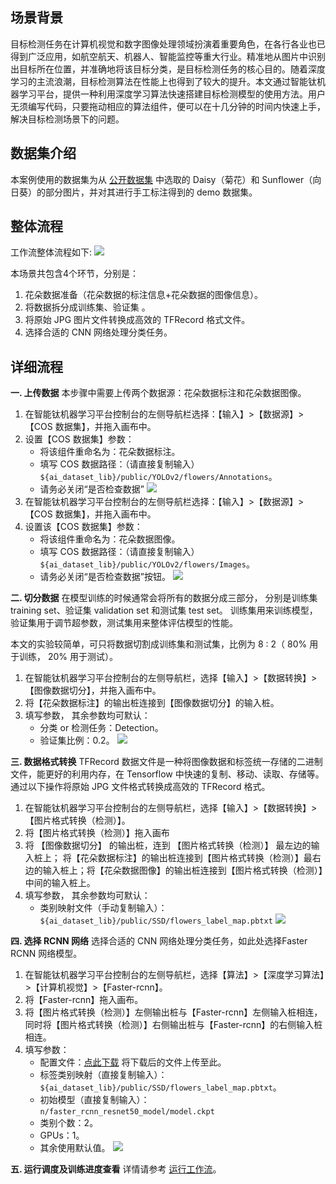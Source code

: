 ## 场景背景

目标检测任务在计算机视觉和数字图像处理领域扮演着重要角色，在各行各业也已得到广泛应用，如航空航天、机器人、智能监控等重大行业。精准地从图片中识别出目标所在位置，并准确地将该目标分类，是目标检测任务的核心目的。随着深度学习的主流浪潮，目标检测算法在性能上也得到了较大的提升。本文通过智能钛机器学习平台，提供一种利用深度学习算法快速搭建目标检测模型的使用方法。用户无须编写代码，只要拖动相应的算法组件，便可以在十几分钟的时间内快速上手，解决目标检测场景下的问题。

## 数据集介绍
本案例使用的数据集为从 [公开数据集](https://www.tensorflow.org/hub/tutorials/image_retraining) 中选取的 Daisy（菊花）和 Sunflower（向日葵）的部分图片，并对其进行手工标注得到的 demo 数据集。

## 整体流程

工作流整体流程如下:
![](https://main.qcloudimg.com/raw/ff18d275085820923ca4014dbdf22160/1559023171561.png)

本场景共包含4个环节，分别是：
1.  花朵数据准备（花朵数据的标注信息+花朵数据的图像信息）。
2.  将数据拆分成训练集、验证集 。
3.  将原始 JPG 图片文件转换成高效的 TFRecord 格式文件。
4.  选择合适的 CNN 网络处理分类任务。

## 详细流程

**一. 上传数据**
本步骤中需要上传两个数据源：花朵数据标注和花朵数据图像。
1. 在智能钛机器学习平台控制台的左侧导航栏选择：【输入】>【数据源】>【COS 数据集】，并拖入画布中。
2. 设置【COS 数据集】参数：
   - 将该组件重命名为：花朵数据标注。
   - 填写 COS 数据路径：（请直接复制输入）
   `${ai_dataset_lib}/public/YOLOv2/flowers/Annotations`。
   - 请务必关闭“是否检查数据”
   ![](https://main.qcloudimg.com/raw/ab633b145ee1b1e4748b29c42bd14f38/1559021045825.png)
3. 在智能钛机器学习平台控制台的左侧导航栏选择：【输入】>【数据源】>【COS 数据集】，并拖入画布中。
4. 设置该【COS 数据集】参数：
   - 将该组件重命名为：花朵数据图像。
   - 填写 COS 数据路径：（请直接复制输入）
   `${ai_dataset_lib}/public/YOLOv2/flowers/Images`。
   - 请务必关闭“是否检查数据”按钮。
   ![](https://main.qcloudimg.com/raw/bf3baa057585d538cf775b1da0694c99/1559021194064.png)

**二. 切分数据**
在模型训练的时候通常会将所有的数据分成三部分， 分别是训练集 training set、验证集 validation set 和测试集 test set。 训练集用来训练模型， 验证集用于调节超参数，测试集用来整体评估模型的性能。 

本文的实验较简单，可只将数据切割成训练集和测试集，比例为 8 : 2（ 80% 用于训练， 20% 用于测试）。
1. 在智能钛机器学习平台控制台的左侧导航栏，选择【输入】>【数据转换】>【图像数据切分】，并拖入画布中。
2. 将【花朵数据标注】的输出桩连接到【图像数据切分】的输入桩。
3. 填写参数， 其余参数均可默认：
   - 分类 or 检测任务：Detection。
   - 验证集比例：0.2。
   ![](https://main.qcloudimg.com/raw/4a8e41e1767a7ca35fc59d467ec4961f/1559021401167.png)

**三. 数据格式转换**
TFRecord 数据文件是一种将图像数据和标签统一存储的二进制文件，能更好的利用内存，在 Tensorflow 中快速的复制、移动、读取、存储等。通过以下操作将原始 JPG 文件格式转换成高效的 TFRecord 格式。

1. 在智能钛机器学习平台控制台的左侧导航栏，选择【输入】>【数据转换】>【图片格式转换（检测）】。
2. 将【图片格式转换（检测）】拖入画布
3. 将 【图像数据切分】 的输出桩，连到 【图片格式转换（检测）】 最左边的输入桩上； 将【花朵数据标注】的输出桩连接到【图片格式转换（检测）】最右边的输入桩上；将【花朵数据图像】的输出桩连接到【图片格式转换（检测）】中间的输入桩上。
4. 填写参数， 其余参数均可默认：
   - 类别映射文件（手动复制输入）：
`${ai_dataset_lib}/public/SSD/flowers_label_map.pbtxt`
![](https://main.qcloudimg.com/raw/731f7c1b13b88781949a6778bce5dd47/1559021596581.png)

**四. 选择 RCNN 网络**
选择合适的 CNN 网络处理分类任务，如此处选择Faster RCNN 网络模型。
1. 在智能钛机器学习平台控制台的左侧导航栏，选择【算法】>【深度学习算法】>【计算机视觉】>【Faster-rcnn】。
2. 将【Faster-rcnn】拖入画布。
3. 将【图片格式转换（检测）】左侧输出桩与【Faster-rcnn】左侧输入桩相连，同时将【图片格式转换（检测）】右侧输出桩与【Faster-rcnn】的右侧输入桩相连。
4. 填写参数：
   - 配置文件：[点此下载](https://main.qcloudimg.com/raw/27f92eb6b5573b3441cbf085584ff7a0/config_file.config) 将下载后的文件上传至此。
   - 标签类别映射（直接复制输入）：`${ai_dataset_lib}/public/SSD/flowers_label_map.pbtxt`。
   - 初始模型（直接复制输入）：
 `n/faster_rcnn_resnet50_model/model.ckpt`
   - 类别个数：2。
   - GPUs：1。
   - 其余使用默认值。
![](https://main.qcloudimg.com/raw/a28291cab7ce0638179eb0caef7678ba.png)

**五. 运行调度及训练进度查看**
详情请参考 [运行工作流](https://cloud.tencent.com/document/product/851/34007)。
